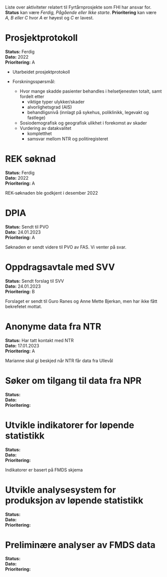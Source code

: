 Liste over aktiviteter relatert til Fyrtårnprosjekte som FHI har ansvar for.
**Status** kan være *Ferdig, Pågående eller Ikke starte*. **Prioritering** kan være
*A, B eller C* hvor *A* er høyest og *C* er lavest.


# Prosjektprotokoll

**Status:** Ferdig  <br> 
**Dato:** 2022  <br> 
**Prioritering:** A  <br> 

-   Utarbeidet prosjektprotokoll

-   Forskningsspørsmål:
    -   Hvor mange skadde pasienter behandles i helsetjenesten totalt, samt fordelt etter
        -   viktige typer ulykker/skader
        -   alvorlighetsgrad (AIS)
        -   behandligsnivå (innlagt på sykehus, poliklinikk, legevakt og fastlege)
    -   Sosiodemografisk og geografisk ulikhet i forekomst av skader
    -   Vurdering av datakvalitet
        -   kompletthet
        -   samsvar mellom NTR og politiregisteret


# REK søknad

**Status:** Ferdig  <br> 
**Dato:** 2022  <br> 
**Prioritering:** A  <br> 

REK-søknaden ble godkjent i desember 2022


# DPIA

**Status:** Sendt til PVO  <br> 
**Dato:** 24.01.2023  <br> 
**Prioritering:** A  <br> 

Søknaden er sendt videre til PVO av FAS. Vi venter på svar.


# Oppdragsavtale med SVV

**Status:** Sendt forslag til SVV  <br> 
**Dato:** 24.01.2023  <br> 
**Prioritering:** B  <br> 

Forslaget er sendt til Guro Ranes og Anne Mette Bjerkan, men har ikke fått bekrefetet mottat.


# Anonyme data fra NTR

**Status:** Har tatt kontakt med NTR  <br> 
**Dato:** 17.01.2023  <br> 
**Prioritering:** A  <br> 

Marianne skal gi beskjed når NTR får data fra Ullevål


# Søker om tilgang til data fra NPR

**Status:**  <br> 
**Dato:**  <br> 
**Prioritering:**  <br> 


# Utvikle indikatorer for løpende statistikk

**Status:**  <br> 
**Dato:**  <br> 
**Prioritering:**  <br> 

Indikatorer er basert på FMDS skjema


# Utvikle analysesystem for produksjon av løpende statistikk

**Status:**  <br> 
**Dato:**  <br> 
**Prioritering:**  <br> 


# Preliminære analyser av FMDS data

**Status:**  <br> 
**Dato:**  <br> 
**Prioritering:**  <br> 


